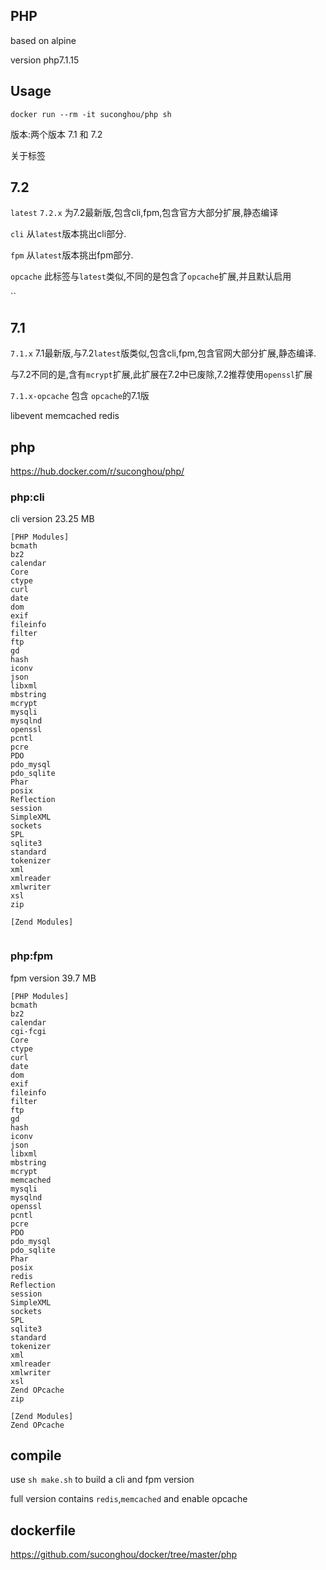 ## PHP

based on alpine

version php7.1.15


## Usage

```
docker run --rm -it suconghou/php sh
```


版本:两个版本 7.1 和 7.2

关于标签

## 7.2

`latest` `7.2.x` 为7.2最新版,包含cli,fpm,包含官方大部分扩展,静态编译

`cli` 从`latest`版本挑出cli部分.

`fpm` 从`latest`版本挑出fpm部分.

`opcache` 此标签与`latest`类似,不同的是包含了`opcache`扩展,并且默认启用

``


## 7.1

`7.1.x` 7.1最新版,与7.2`latest`版类似,包含cli,fpm,包含官网大部分扩展,静态编译.

与7.2不同的是,含有`mcrypt`扩展,此扩展在7.2中已废除,7.2推荐使用`openssl`扩展

`7.1.x-opcache` 包含 `opcache`的7.1版



libevent memcached redis


## php


https://hub.docker.com/r/suconghou/php/



### php:cli

cli version 23.25 MB

```
[PHP Modules]
bcmath
bz2
calendar
Core
ctype
curl
date
dom
exif
fileinfo
filter
ftp
gd
hash
iconv
json
libxml
mbstring
mcrypt
mysqli
mysqlnd
openssl
pcntl
pcre
PDO
pdo_mysql
pdo_sqlite
Phar
posix
Reflection
session
SimpleXML
sockets
SPL
sqlite3
standard
tokenizer
xml
xmlreader
xmlwriter
xsl
zip

[Zend Modules]


```

### php:fpm

fpm version 39.7 MB

```
[PHP Modules]
bcmath
bz2
calendar
cgi-fcgi
Core
ctype
curl
date
dom
exif
fileinfo
filter
ftp
gd
hash
iconv
json
libxml
mbstring
mcrypt
memcached
mysqli
mysqlnd
openssl
pcntl
pcre
PDO
pdo_mysql
pdo_sqlite
Phar
posix
redis
Reflection
session
SimpleXML
sockets
SPL
sqlite3
standard
tokenizer
xml
xmlreader
xmlwriter
xsl
Zend OPcache
zip

[Zend Modules]
Zend OPcache

```


## compile


use `sh make.sh` to build a cli and fpm version


full version contains `redis`,`memcached` and enable opcache

## dockerfile

https://github.com/suconghou/docker/tree/master/php


